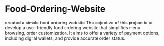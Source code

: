 # Food-Ordering-Website
created a simple food ordering website  The objective of this project is to develop a user-friendly food ordering website that simplifies menu browsing, order customization. It aims to offer a variety of payment options, including digital wallets, and provide accurate order status. 
